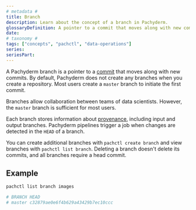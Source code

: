 ```yaml
---
# metadata # 
title: Branch
description: Learn about the concept of a branch in Pachyderm. 
glossaryDefinition: A pointer to a commit that moves along with new commits as they are submitted.
date: 
# taxonomy #
tags: ["concepts", "pachctl", "data-operations"]
series:
seriesPart:
--- 
```


A Pachyderm branch is a pointer to a [commit](TBD) that moves along with new commits. By default, Pachyderm does not create any branches when you create a repository. Most users create a `master` branch to initiate the first commit.

Branches allow collaboration between teams of data scientists. However, the `master` branch is sufficient for most users.

Each branch stores information about [provenance](TBD), including input and output branches. Pachyderm pipelines trigger a job when changes are detected in the `HEAD` of a branch.

You can create additional branches with `pachctl create branch` and view branches with `pachctl list branch`. Deleting a branch doesn't delete its commits, and all branches require a head commit.

## Example

```s
pachctl list branch images

# BRANCH HEAD
# master c32879ae0e6f4b629a43429b7ec10ccc
```